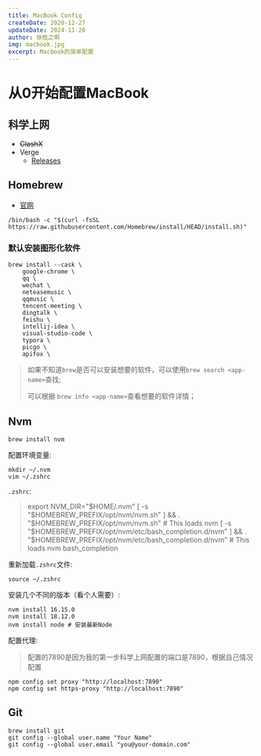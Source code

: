 ```yaml
---
title: MacBook Config
createDate: 2020-12-27
updateDate: 2024-11-20
author: 徐牧之啊
img: macbook.jpg
excerpt: Macbook的简单配置
---
```


# 从0开始配置MacBook

## 科学上网

+ ~~ClashX~~
+ Verge
  + [Releases](https://github.com/zzzgydi/clash-verge/releases)

## Homebrew

+ [官网](https://brew.sh/)

```shell
/bin/bash -c "$(curl -fsSL https://raw.githubusercontent.com/Homebrew/install/HEAD/install.sh)"
```

### 默认安装图形化软件

```shell
brew install --cask \
	google-chrome \
	qq \
	wechat \
	neteasemusic \
    qqmusic \
    tencent-meeting \
    dingtalk \
    feishu \
    intellij-idea \
    visual-studio-code \
    typora \
	picgo \
	apifox \
```

> 如果不知道`brew`是否可以安装想要的软件，可以使用`brew search <app-name>`查找;
>
> 可以根据 `brew info <app-name>`查看想要的软件详情；

## Nvm

```shell
brew install nvm
```

配置环境变量:

```shell
mkdir ~/.nvm
vim ~/.zshrc
```

`.zshrc`:

> export NVM_DIR="$HOME/.nvm"
> [ -s "$HOMEBREW_PREFIX/opt/nvm/nvm.sh" ] && \. "$HOMEBREW_PREFIX/opt/nvm/nvm.sh" # This loads nvm
> [ -s "$HOMEBREW_PREFIX/opt/nvm/etc/bash_completion.d/nvm" ] && \. "$HOMEBREW_PREFIX/opt/nvm/etc/bash_completion.d/nvm" # This loads nvm bash_completion

重新加载`.zshrc`文件:

```shell
source ~/.zshrc
```

安装几个不同的版本（看个人需要）:

```shell
nvm install 16.15.0 
nvm install 18.12.0
nvm install node # 安装最新Node
```

配置代理:

> 配置的7890是因为我的第一步科学上网配置的端口是7890，根据自己情况配置

```shell
npm config set proxy "http://localhost:7890"
npm config set https-proxy "http://localhost:7890"
```

## Git

```shell
brew install git
git config --global user.name "Your Name"
git config --global user.email "you@your-domain.com"
```














